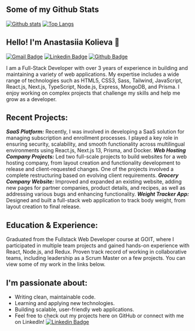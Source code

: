 ## Some of my Github Stats
[![Github stats](https://github-readme-stats.vercel.app/api?username=anastasiia-kolieva&theme=nightowl&show_icons=true&include_all_commits=true)](https://github.com/anastasiia-kolieva/github-readme-stats)
[![Top Langs](https://github-readme-stats.vercel.app/api/top-langs/?username=anastasiia-kolieva&theme=nightowl&layout=compact)](https://github.com/anastasiia-kolieva/github-readme-stats)



## Hello! I'm Anastasiia Kolieva 👋
[![Gmail Badge](https://img.shields.io/badge/-anastasiiakoleva11@gmail.com-c14438?style=flat&logo=Gmail&logoColor=white&link=mailto:anastasiiakoleva11@gmail.com)](mailto:anastasiiakoleva11@gmail.com) 
[![Linkedin Badge](https://img.shields.io/badge/-anastasiiakolieva-0072b1?style=flat&logo=Linkedin&logoColor=white&link=https://www.linkedin.com/in/anastasiia-kolieva-0b6b38162/)](https://www.linkedin.com/in/anastasiia-kolieva-0b6b38162/) [![Github Badge](https://img.shields.io/badge/-anastasiiakolieva-grey?style=flat&logo=github&logoColor=white&link=https://github.com/anastasiia-kolieva)](https://github.com/anastasiia-kolieva) 
<p align='left'>I am a Full-Stack Developer with over 3 years of experience in building and maintaining a variety of web applications. My expertise includes a wide range of technologies such as HTML5, CSS3, Sass, Tailwind, JavaScript, React.js, Next.js, TypeScript, Node.js, Express, MongoDB, and Prisma. I enjoy working on complex projects that challenge my skills and help me grow as a developer.

## Recent Projects:
***SaaS Platform:*** Recently, I was involved in developing a SaaS solution for managing subscription and enrollment processes. I played a key role in ensuring security, scalability, and smooth functionality across multilingual environments using React.js, Next.js 13, Prisma, and Docker.
***Web Hosting Company Projects:*** Led two full-scale projects to build websites for a web hosting company, from layout creation and functionality development to release and client-requested changes. One of the projects involved a complete restructuring based on evolving client requirements.
***Grocery Company Website:*** Improved and expanded an existing website, adding new pages for partner companies, product details, and recipes, as well as addressing various bugs and enhancing functionality.
***Weight Tracker App:*** Designed and built a full-stack web application to track body weight, from layout creation to final release.

## Education & Experience:
Graduated from the Fullstack Web Developer course at GOIT, where I participated in multiple team projects and gained hands-on experience with React, Node.js, and Redux.
Proven track record of working in collaborative teams, including leadership as a Scrum Master on a few projects. You can view some of my work in the links below.

## I'm passionate about:
- Writing clean, maintainable code.
- Learning and applying new technologies.
- Building scalable, user-friendly web applications.
- Feel free to check out my projects here on GitHub or connect with me on LinkedIn! [![Linkedin Badge](https://img.shields.io/badge/-anastasiiakolieva-0072b1?style=flat&logo=Linkedin&logoColor=white&link=https://www.linkedin.com/in/anastasiia-kolieva-0b6b38162/)](https://www.linkedin.com/in/anastasiia-kolieva-0b6b38162/)
